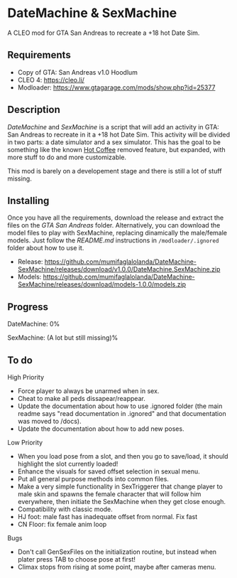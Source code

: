 # DateMachine & SexMachine

A CLEO mod for GTA San Andreas to recreate a +18 hot Date Sim.

## Requirements

- Copy of GTA: San Andreas v1.0 Hoodlum
- CLEO 4: https://cleo.li/
- Modloader: https://www.gtagarage.com/mods/show.php?id=25377

## Description

_DateMachine_ and _SexMachine_ is a script that will add an activity in GTA: San Andreas to recreate in it a +18 hot Date Sim. This activity will be divided in two parts: a date simulator and a sex simulator. This has the goal to be something like the known [Hot Coffee](https://gta.fandom.com/wiki/Hot_Coffee_Modification) removed feature, but expanded, with more stuff to do and more customizable.

This mod is barely on a developement stage and there is still a lot of stuff missing.

## Installing

Once you have all the requirements, download the release and extract the files on the _GTA San Andreas_ folder. Alternatively, you can download the model files to play with SexMachine, replacing dinamically the male/female models. Just follow the _README.md_ instructions in `/modloader/.ignored` folder about how to use it.

- Release: https://github.com/mumifaglalolanda/DateMachine-SexMachine/releases/download/v1.0.0/DateMachine.SexMachine.zip
- Models: https://github.com/mumifaglalolanda/DateMachine-SexMachine/releases/download/models-1.0.0/models.zip

## Progress

DateMachine: 0%

SexMachine: (A lot but still missing)%

## To do

High Priority
- Force player to always be unarmed when in sex.
- Cheat to make all peds dissapear/reappear.
- Update the documentation about how to use .ignored folder (the main readme says "read documentation in .ignored" and that documentation was moved to /docs).
- Update the documentation about how to add new poses.

Low Priority
- When you load pose from a slot, and then you go to save/load, it should highlight the slot currently loaded!
- Enhance the visuals for saved offset selection in sexual menu.
- Put all general purpose methods into common files.
- Make a very simple functionality in SexTriggerer that change player to male skin and spawns the female character that will follow him everywhere, then initiate the SexMachine when they get close enough.
- Compatibility with classic mode.
- HJ foot: male fast has inadequate offset from normal. Fix fast
- CN Floor: fix female anim loop

Bugs
- Don't call GenSexFiles on the initialization routine, but instead when plater press TAB to choose pose at first!
- Climax stops from rising at some point, maybe after cameras menu.
